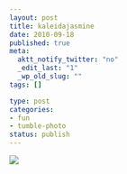 ```yaml
--- 
layout: post
title: kaleidajasmine
date: 2010-09-18
published: true
meta: 
  aktt_notify_twitter: "no"
  _edit_last: "1"
  _wp_old_slug: ""
tags: []

type: post
categories: 
- fun
- tumble-photo
status: publish
---
```

[![](http://liblab.net/andyeick/files/2010/09/photo1-200x300.jpg)](http://liblab.net/andyeick/files/2010/09/photo1.jpg)
